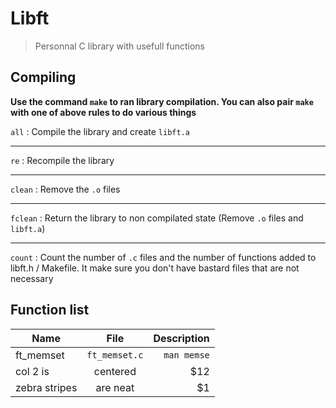 # Libft

> Personnal C library with usefull functions

## Compiling

**Use the command `make` to ran library compilation. You can also pair `make` with one of above rules to do various things**

`all` : Compile the library and create `libft.a`

___

`re` : Recompile the library

___

`clean` : Remove the `.o` files

___

`fclean` : Return the library to non compilated state (Remove `.o` files and `libft.a`)

___

`count` : Count the number of `.c` files and the number of functions added to libft.h / Makefile. It make sure you don't have bastard files that are not necessary

## Function list

| Name          | File          | Description  |
| ------------- |:-------------:| ------------:|
| ft_memset     | `ft_memset.c` | `man memse`  |
| col 2 is      | centered      |   $12        |
| zebra stripes | are neat      |    $1        |
